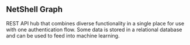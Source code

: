 ## NetShell Graph

REST API hub that combines diverse functionality in a single place for use with one authentication flow.
Some data is stored in a relational database and can be used to feed into machine learning.
